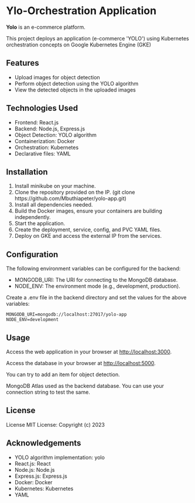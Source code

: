<html>
<body>
<h1><b>Ylo-Orchestration Application</b></h1>
<p><b>Yolo</b> is an e-commerce platform.</p>
<p>This project deploys an application (e-commerce 'YOLO') using Kubernetes orchestration concepts on Google Kubernetes Engine (GKE)</p>
<h2><b>Features</b></h2>
<ul>
  <li>Upload images for object detection</li>
  <li>Perform object detection using the YOLO algorithm</li>
  <li>View the detected objects in the uploaded images</li>
</ul>
<h2><b>Technologies Used</b></h2>
<ul>
  <li>Frontend: React.js</li>
  <li>Backend: Node.js, Express.js</li>
  <li>Object Detection: YOLO algorithm</li>
  <li>Containerization: Docker</li>
  <li>Orchestration: Kubernetes</li>
  <li>Declarative files: YAML</li>
</ul>
<h2><b>Installation</b></h2>
<ol>
  <li>Install minikube on your machine.</li>
  <li>Clone the repository provided on the IP. (git clone https://github.com/Mbuthiapeter/yolo-app.git)</li>
  <li>Install all dependencies needed.</li>
  <li>Build the Docker images, ensure your containers are building independently.</li>
  <li>Start the application.</li>
  <li>Create the deployment, service, config, and PVC YAML files.</li>
  <li>Deploy on GKE and access the external IP from the services.</li>
</ol>
<h2><b>Configuration</b></h2>
<p>The following environment variables can be configured for the backend:</p>
<ul>
  <li>MONGODB_URI: The URI for connecting to the MongoDB database.</li>
  <li>NODE_ENV: The environment mode (e.g., development, production).</li>
</ul>
<p>Create a .env file in the backend directory and set the values for the above variables:</p>
<pre><code>MONGODB_URI=mongodb://localhost:27017/yolo-app
NODE_ENV=development
</code></pre>
<h2><b>Usage</b></h2>
<p>Access the web application in your browser at <a href="http://localhost:3000">http://localhost:3000</a>.</p>
<p>Access the database in your browser at <a href="http://localhost:5000">http://localhost:5000</a>.</p>
<p>You can try to add an item for object detection.</p>
<p>MongoDB Atlas used as the backend database. You can use your connection string to test the same.</p>
<h2><b>License</b></h2>
<p>License MIT License: Copyright (c) 2023</p>
<h2><b>Acknowledgements</b></h2>
<ul>
  <li>YOLO algorithm implementation: yolo</li>
  <li>React.js: React</li>
  <li>Node.js: Node.js</li>
  <li>Express.js: Express.js</li>
  <li>Docker: Docker</li>
  <li>Kubernetes: Kubernetes</li>
  <li>YAML</li>
</ul>
</body>
</html>

